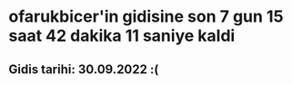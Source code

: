 # ofarukbicer'in gidisine son 7 gun 15 saat 42 dakika 11 saniye kaldi

## Gidis tarihi: 30.09.2022 :(